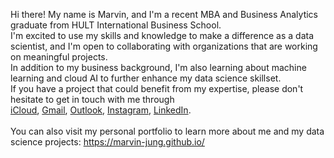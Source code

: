 Hi there! My name is Marvin, and I'm a recent MBA and Business Analytics graduate from HULT International Business School.<br> 
I'm excited to use my skills and knowledge to make a difference as a data scientist, and I'm open to collaborating with organizations that are working on meaningful projects. <br> 
In addition to my business background, I'm also learning about machine learning and cloud AI to further enhance my data science skillset. <br>
If you have a project that could benefit from my expertise, please don't hesitate to get in touch with me through <br>
[iCloud](mailto:jisung.jung@me.com), [Gmail](mailto:withsee@gmail.com), [Outlook](mailto:jjung2019@student.hult.edu), [Instagram](https://www.instagram.com/annagale), [LinkedIn](https://www.linkedin.com/in/mrvn-jung). <br> <br>
You can also visit my personal portfolio to learn more about me and my data science projects: https://marvin-jung.github.io/
